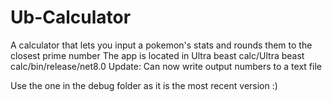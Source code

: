 # Ub-Calculator
A calculator that lets you input a pokemon's stats and rounds them to the closest prime number
The app is located in Ultra beast calc/Ultra beast calc/bin/release/net8.0
Update: Can now write output numbers to a text file


Use the one in the debug folder as it is the most recent version :) 
